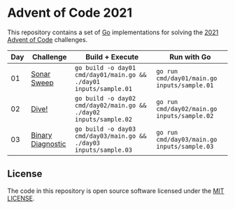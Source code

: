 # Advent of Code 2021
This repository contains a set of [Go](https://go.dev/) implementations for solving the [2021 Advent of Code](https://adventofcode.com/2021/) challenges.

 Day | Challenge | Build + Execute | Run with Go
-----|-----------|-----------------|-------------
01   | [Sonar Sweep](https://adventofcode.com/2021/day/1) | `go build -o day01 cmd/day01/main.go && ./day01 inputs/sample.01` | `go run cmd/day01/main.go inputs/sample.01`
02   | [Dive!](https://adventofcode.com/2021/day/2) | `go build -o day02 cmd/day02/main.go && ./day02 inputs/sample.02` | `go run cmd/day02/main.go inputs/sample.02`
03   | [Binary Diagnostic](https://adventofcode.com/2021/day/3) | `go build -o day03 cmd/day03/main.go && ./day03 inputs/sample.03` | `go run cmd/day03/main.go inputs/sample.03`

## License
The code in this repository is open source software licensed under the [MIT LICENSE](LICENSE.md).
